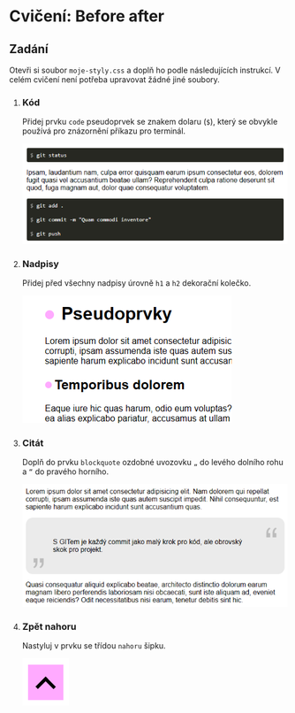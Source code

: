 # Cvičení: Before after

## Zadání

Otevři si soubor `moje-styly.css` a doplň ho podle následujících instrukcí. V celém cvičení není potřeba upravovat žádné jiné soubory.

1. ### Kód

   Přidej prvku `code` pseudoprvek se znakem dolaru (`$`), který se obvykle používá pro znázornění příkazu pro terminál.

   ![](zadani/dolar.png)

1. ### Nadpisy

   Přidej před všechny nadpisy úrovně `h1` a `h2` dekorační kolečko.

   ![](zadani/kolecko.png)

1. ### Citát

   Doplň do prvku `blockquote` ozdobné uvozovku `„` do levého dolního rohu a `“` do pravého horního.

   ![](zadani/citat.png)

1. ### Zpět nahoru

   Nastyluj v prvku se třídou `nahoru` šipku.

   ![](zadani/sipka.png)
